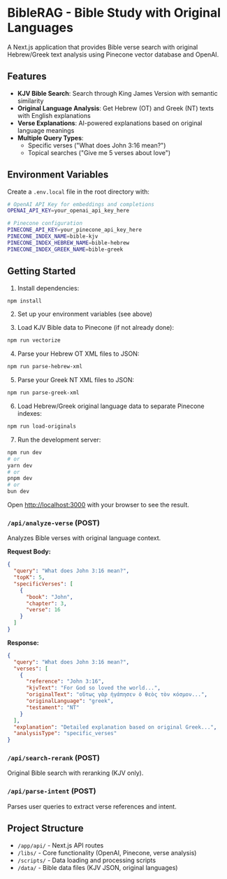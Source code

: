 # BibleRAG - Bible Study with Original Languages

A Next.js application that provides Bible verse search with original Hebrew/Greek text analysis using Pinecone vector database and OpenAI.

## Features

- **KJV Bible Search**: Search through King James Version with semantic similarity
- **Original Language Analysis**: Get Hebrew (OT) and Greek (NT) texts with English explanations
- **Verse Explanations**: AI-powered explanations based on original language meanings
- **Multiple Query Types**:
  - Specific verses ("What does John 3:16 mean?")
  - Topical searches ("Give me 5 verses about love")

## Environment Variables

Create a `.env.local` file in the root directory with:

```bash
# OpenAI API Key for embeddings and completions
OPENAI_API_KEY=your_openai_api_key_here

# Pinecone configuration
PINECONE_API_KEY=your_pinecone_api_key_here
PINECONE_INDEX_NAME=bible-kjv
PINECONE_INDEX_HEBREW_NAME=bible-hebrew
PINECONE_INDEX_GREEK_NAME=bible-greek
```

## Getting Started

1. Install dependencies:

```bash
npm install
```

2. Set up your environment variables (see above)

3. Load KJV Bible data to Pinecone (if not already done):

```bash
npm run vectorize
```

4. Parse your Hebrew OT XML files to JSON:

```bash
npm run parse-hebrew-xml
```

5. Parse your Greek NT XML files to JSON:

```bash
npm run parse-greek-xml
```

6. Load Hebrew/Greek original language data to separate Pinecone indexes:

```bash
npm run load-originals
```

7. Run the development server:

```bash
npm run dev
# or
yarn dev
# or
pnpm dev
# or
bun dev
```

Open [http://localhost:3000](http://localhost:3000) with your browser to see the result.

### `/api/analyze-verse` (POST)

Analyzes Bible verses with original language context.

**Request Body:**

```json
{
  "query": "What does John 3:16 mean?",
  "topK": 5,
  "specificVerses": [
    {
      "book": "John",
      "chapter": 3,
      "verse": 16
    }
  ]
}
```

**Response:**

```json
{
  "query": "What does John 3:16 mean?",
  "verses": [
    {
      "reference": "John 3:16",
      "kjvText": "For God so loved the world...",
      "originalText": "οὕτως γὰρ ἠγάπησεν ὁ θεὸς τὸν κόσμον...",
      "originalLanguage": "greek",
      "testament": "NT"
    }
  ],
  "explanation": "Detailed explanation based on original Greek...",
  "analysisType": "specific_verses"
}
```

### `/api/search-rerank` (POST)

Original Bible search with reranking (KJV only).

### `/api/parse-intent` (POST)

Parses user queries to extract verse references and intent.

## Project Structure

- `/app/api/` - Next.js API routes
- `/libs/` - Core functionality (OpenAI, Pinecone, verse analysis)
- `/scripts/` - Data loading and processing scripts
- `/data/` - Bible data files (KJV JSON, original languages)
